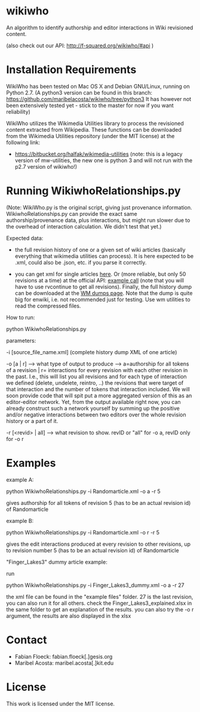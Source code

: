 wikiwho
=======
An algorithm to identify authorship and editor interactions in Wiki revisioned content.

(also check out our API: http://f-squared.org/wikiwho/#api ) 

Installation Requirements
========================
WikiWho has been tested on Mac OS X and Debian GNU/Linux, running on Python 2.7. 
(A python3 version can be found in this branch: https://github.com/maribelacosta/wikiwho/tree/python3 It has however not  been extensively tested yet - stick to the master for now if you want reliability)

WikiWho utilizes the Wikimedia Utilities library to process the revisioned content extracted from Wikipedia. 
These functions can be downloaded from the Wikimedia Utilities repository (under the MIT license) at the
following link:
* https://bitbucket.org/halfak/wikimedia-utilities  (note: this is a legacy version of mw-utilities, the new one is python 3 and will not run with the p2.7 version of wikiwho!) 

Running WikiwhoRelationships.py  
===============
(Note: WikiWho.py is the original script, giving just provenance information. WikiwhoRelationships.py can provide the exact same authorship/provenance data, plus interactions, but might run slower due to the overhead of interaction calculation. We didn't test that yet.)

Expected data: 
- the full revision history of one or a given set of wiki articles (basically everything that wikimedia utilities can process). It is here expected to be .xml, could also be .json, etc. if you parse it correctly. 

- you can get xml for single articles [here](https://en.wikipedia.org/w/index.php?title=Special:Export&history). Or (more reliable, but only 50 revisions at a time) at the official API: [example call](https://en.wikipedia.org//w/api.php?rvcontinue=20150501221233%7C660323497&rvdir=newer&titles=Darmstadt&continue=&rvlimit=max&format=json&action=query&rvprop=content%7Cids%7Ctimestamp%7Csha1%7Ccomment%7Cflags%7Cuser%7Cuserid&prop=revisions) (note that you will have to use rvcontinue to get all revisions). Finally, the full history dump can be downloaded at the [WM dumps page](http://dumps.wikimedia.org/backup-index-bydb.html). Note that the dump is quite big for enwiki, i.e. not recommended just for testing. Use wm utilities to read the compressed files.    


How to run:

python WikiwhoRelationships.py 

parameters: 

-i \[source_file_name.xml\] (complete history dump XML of one article)

-o [a | r] --> what type of output to produce --> a=authorship for all tokens of a revision | r= interactions for every revision with each other revision in the past. I.e., this will list you all revisions and for each type of interaction we defined (delete, undelete, reintro, ..) the revisions that were target of that interaction and the number of tokens that interaction included. We will soon provide code that will spit put a more aggregated version of this as an editor-editor network. Yet, from the output available right now, you can already construct such a network yourself by summing up the positive and/or negative interactions between two editors over the whole revision history or a part of it.

-r [\<revid\> | all] --> what revision to show. revID or "all" for -o a, revID only for -o r 

Examples
===============

example A:

python WikiwhoRelationships.py -i Randomarticle.xml -o a -r 5

gives authorship for all tokens of revision 5 (has to be an actual revision id) of Randomarticle

example B:

python WikiwhoRelationships.py -i Randomarticle.xml -o r -r 5

gives the edit interactions produced at every revision to other revisions, up to revision number 5 (has to be an actual revision id) of Randomarticle

"Finger_Lakes3" dummy article example:

run 

python WikiwhoRelationships.py -i Finger_Lakes3_dummy.xml -o a -r 27  

the xml file can be found in the "example files" folder. 27 is the last revision, you can also run it for all others. 
check the Finger_Lakes3_explained.xlsx in the same folder to get an explanation of the results. 
you can also try the -o r argument, the results are also displayed in the xlsx 



Contact
=======
* Fabian Floeck: fabian.floeck[.]gesis.org
* Maribel Acosta: maribel.acosta[.]kit.edu

License
=======
This work is licensed under the MIT license.
